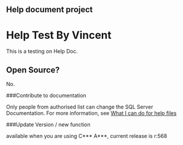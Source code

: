 ## Help document project 

# Help Test By Vincent

This is a testing on Help Doc.

## Open Source? 

No.

###Contribute to documentation

Only people from authorised list can change the SQL Server Documentation. For more information, see [What I can do for help files](atvzwd@gmail.com)

###Update Version / new function

available when you are using C*** A***, current release is r:568
